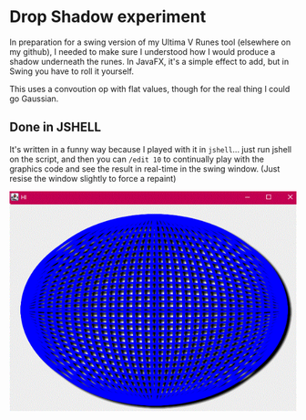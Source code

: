 # Drop Shadow experiment

In preparation for a swing version of my Ultima V Runes tool (elsewhere on my github), I needed
to make sure I understood how I would produce a shadow underneath the runes.  In JavaFX, it's a
simple effect to add, but in Swing you have to roll it yourself.

This uses a convoution op with flat values, though for the real thing I could go Gaussian.

## Done in JSHELL

It's written in a funny way because I played with it in `jshell`... just run jshell on the script, and
then you can `/edit 10` to continually play with the graphics code and see the result in real-time in the
swing window. (Just resise the window slightly to force a repaint)

![screen shot](shot.gif)
